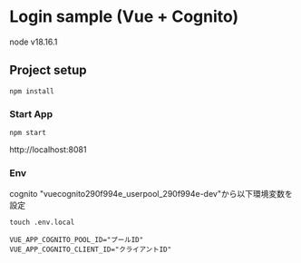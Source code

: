 # Login sample (Vue + Cognito)

node v18.16.1

## Project setup

```
npm install
```

### Start App

```
npm start
```

http://localhost:8081

### Env

cognito "vuecognito290f994e_userpool_290f994e-dev"から以下環境変数を設定

```
touch .env.local

VUE_APP_COGNITO_POOL_ID="プールID"
VUE_APP_COGNITO_CLIENT_ID="クライアントID"
```

